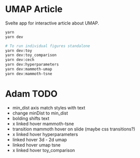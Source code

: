 # UMAP Article

Svelte app for interactive article about UMAP.

```bash
yarn
yarn dev

# To run individual figures standalone
yarn dev:toy
yarn dev:toy_comparison
yarn dev:cech
yarn dev:hyperparameters
yarn dev:mammoth-umap
yarn dev:mammoth-tsne
```


# Adam TODO

- min_dist axis match styles with text
- change minDist to min_dist 
- bolding shifts text
- x linked hover mammoth-tsne
- transition mammoth hover on slide (maybe css transitions?) 
- x linked hover hyperparameters
- linked hover 3d - 2d umap 
- linked hover umap tsne
- x linked hover toy_comparison
